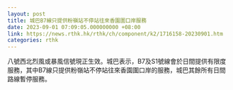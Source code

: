 ```yaml
---
layout: post
title: 城巴B7線只提供粉嶺站不停站往來香園圍口岸服務
date: 2023-09-01 07:09:05.000000000 +08:00
link: https://news.rthk.hk/rthk/ch/component/k2/1716158-20230901.htm
categories: rthk
---
```


八號西北烈風或暴風信號現正生效。城巴表示，B7及S1號線會於日間提供有限度服務，其中B7線只提供粉嶺站不停站往來香園圍口岸的服務，城巴其餘所有日間路線暫停服務。
